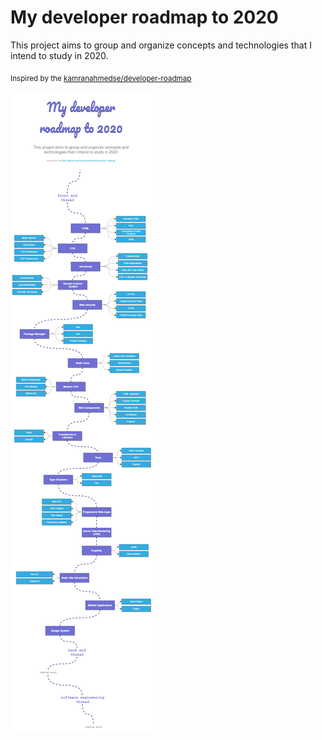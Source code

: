 # My developer roadmap to 2020
This project aims to group and organize concepts and technologies that I intend to study in 2020. 

<sub>Inspired by the [kamranahmedse/developer-roadmap](https://github.com/kamranahmedse/developer-roadmap)</sub>

![Roadmap](./assets/my-developer-roadmap-2020.png)